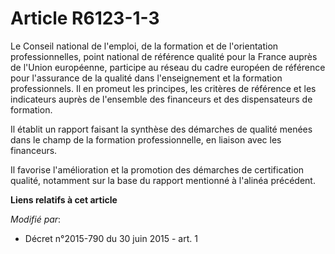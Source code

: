 # Article R6123-1-3

Le Conseil national de l'emploi, de la formation et de l'orientation professionnelles, point national de référence qualité
pour la France auprès de l'Union européenne, participe au réseau du cadre européen de référence pour l'assurance de la
qualité dans l'enseignement et la formation professionnels. Il en promeut les principes, les critères de référence et les
indicateurs auprès de l'ensemble des financeurs et des dispensateurs de formation.

Il établit un rapport faisant la synthèse des démarches de qualité menées dans le champ de la formation professionnelle, en
liaison avec les financeurs.

Il favorise l'amélioration et la promotion des démarches de certification qualité, notamment sur la base du rapport mentionné
à l'alinéa précédent.

**Liens relatifs à cet article**

_Modifié par_:

  - Décret n°2015-790 du 30 juin 2015 - art. 1
